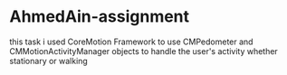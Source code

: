 # AhmedAin-assignment

this task i used CoreMotion Framework to use CMPedometer and CMMotionActivityManager objects to handle the user's activity whether stationary or walking 
